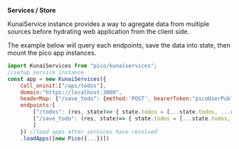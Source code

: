 **Services / Store**

KunaiService instance provides a way to agregate data from multiple sources before hydrating web application from the client side.

The example below will query each endpoints, save the data into state, then mount the pico app instances.

```js
import KunaiServices from "pico/kunaiservices";
//setup service instance
const app = new KunaiServices({
    call_oninit:["/api/todos"],
    domain:"https://localhost:3000",
    headerMap: {"/save_todo": {method:'POST', bearerToken:"picoUserPublicAuthToken"}},
    endpoints:[
        ["/todos": (res, state)=> { state.todos = [...state.todos, ...res.data];}],
        ["/save_todo": (res, state)=> { state.todos = [...state.todos, ...res.data]];
        ]
    }) //load apps after services have resolved
    .loadApps([new Pico({...})])
```
